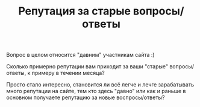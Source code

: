 ﻿---
title: "Репутация за старые вопросы/ответы"
se.owner.user_id: 385375
se.owner.display_name: "EzioMercer"
se.owner.link: "https://ru.meta.stackoverflow.com/users/385375/eziomercer"
se.link: "https://ru.meta.stackoverflow.com/questions/12051/%d0%a0%d0%b5%d0%bf%d1%83%d1%82%d0%b0%d1%86%d0%b8%d1%8f-%d0%b7%d0%b0-%d1%81%d1%82%d0%b0%d1%80%d1%8b%d0%b5-%d0%b2%d0%be%d0%bf%d1%80%d0%be%d1%81%d1%8b-%d0%be%d1%82%d0%b2%d0%b5%d1%82%d1%8b"
se.question_id: 12051
se.post_type: question
---
<p>Вопрос в целом относится &quot;давним&quot; участникам сайта :)</p>
<p>Сколько примерно репутации вам приходит за ваши &quot;старые&quot; вопросы/ответы, к примеру в течении месяца?</p>
<p>Просто стало интересно, становится ли всё легче и лечге зарабатывать много репутации на сайте, тем кто здесь &quot;давно&quot; или как и раньше в основном получаете репутацию за новые воспросы/ответы?</p>
